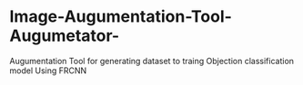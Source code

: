 # Image-Augumentation-Tool-Augumetator-
Augumentation Tool for generating dataset to traing Objection classification model Using FRCNN
